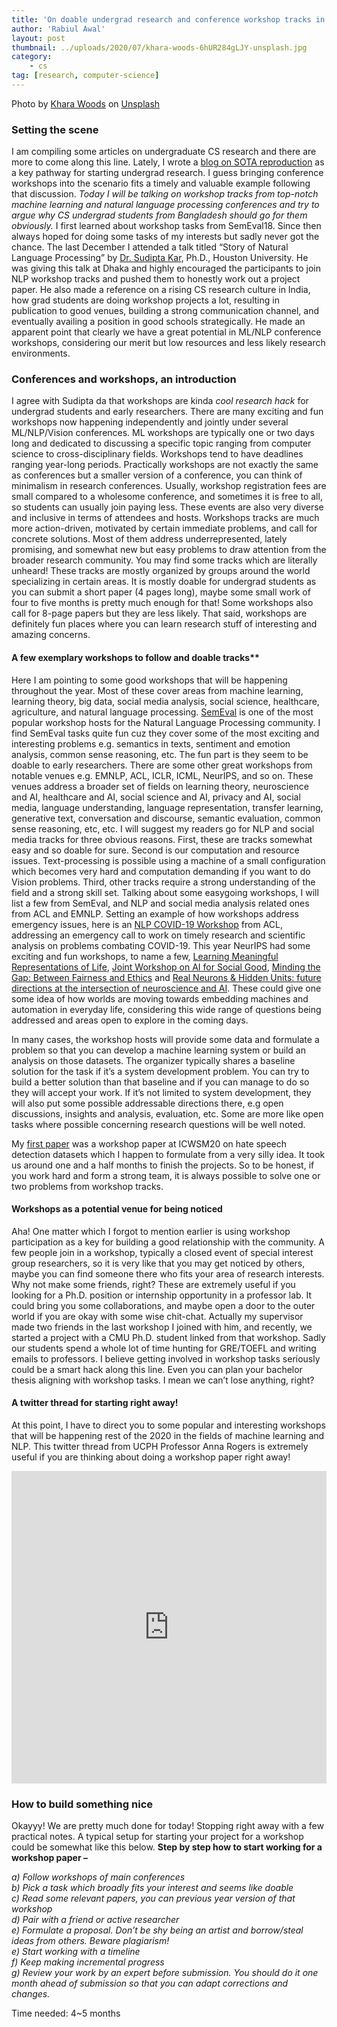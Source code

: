 ```yaml
---
title: 'On doable undergrad research and conference workshop tracks in ML &#038; #NLProc'
author: 'Rabiul Awal'
layout: post
thumbnail: ../uploads/2020/07/khara-woods-6hUR284gLJY-unsplash.jpg
category:
    - cs
tag: [research, computer-science]
---
```

Photo by [Khara Woods](https://unsplash.com/@kharaoke?utm_source=unsplash&utm_medium=referral&utm_content=creditCopyText) on [Unsplash](https://unsplash.com/s/photos/workshop?utm_source=unsplash&utm_medium=referral&utm_content=creditCopyText)

### Setting the scene  
I am compiling some articles on undergraduate CS research and there are more to come along this line. Lately, I wrote a [blog on SOTA reproduction](http://www.iamrabiul.info/reproducing-sota-works-as-a-pathway-to-get-into-research-and-preparation-for-a-bachelor-thesis/) as a key pathway for starting undergrad research. I guess bringing conference workshops into the scenario fits a timely and valuable example following that discussion. *Today I will be talking on workshop tracks from top-notch machine learning and natural language processing conferences and try to argue why CS undergrad students from Bangladesh should go for them obviously.* I first learned about workshop tasks from SemEval18. Since then always hoped for doing some tasks of my interests but sadly never got the chance. The last December I attended a talk titled “Story of Natural Language Processing” by [Dr. Sudipta Kar](http://sudiptakar.info/), Ph.D., Houston University. He was giving this talk at Dhaka and highly encouraged the participants to join NLP workshop tracks and pushed them to honestly work out a project paper. He also made a reference on a rising CS research culture in India, how grad students are doing workshop projects a lot, resulting in publication to good venues, building a strong communication channel, and eventually availing a position in good schools strategically. He made an apparent point that clearly we have a great potential in ML/NLP conference workshops, considering our merit but low resources and less likely research environments.

### Conferences and workshops, an introduction   
I agree with Sudipta da that workshops are kinda *cool research hack* for undergrad students and early researchers. There are many exciting and fun workshops now happening independently and jointly under several ML/NLP/Vision conferences. ML workshops are typically one or two days long and dedicated to discussing a specific topic ranging from computer science to cross-disciplinary fields. Workshops tend to have deadlines ranging year-long periods. Practically workshops are not exactly the same as conferences but a smaller version of a conference, you can think of minimalism in research conferences. Usually, workshop registration fees are small compared to a wholesome conference, and sometimes it is free to all, so students can usually join paying less. These events are also very diverse and inclusive in terms of attendees and hosts. Workshops tracks are much more action-driven, motivated by certain immediate problems, and call for concrete solutions. Most of them address underrepresented, lately promising, and somewhat new but easy problems to draw attention from the broader research community. You may find some tracks which are literally unheard! These tracks are mostly organized by groups around the world specializing in certain areas. It is mostly doable for undergrad students as you can submit a short paper (4 pages long), maybe some small work of four to five months is pretty much enough for that! Some workshops also call for 8-page papers but they are less likely. That said, workshops are definitely fun places where you can learn research stuff of interesting and amazing concerns.

#### A few exemplary workshops to follow and doable tracks**   
Here I am pointing to some good workshops that will be happening throughout the year. Most of these cover areas from machine learning, learning theory, big data, social media analysis, social science, healthcare, agriculture, and natural language processing. [SemEval](http://alt.qcri.org/semeval2020/index.php?id=tasks) is one of the most popular workshop hosts for the Natural Language Processing community. I find SemEval tasks quite fun cuz they cover some of the most exciting and interesting problems e.g. semantics in texts, sentiment and emotion analysis, common sense reasoning, etc. The fun part is they seem to be doable to early researchers. There are some other great workshops from notable venues e.g. EMNLP, ACL, ICLR, ICML, NeurIPS, and so on. These venues address a broader set of fields on learning theory, neuroscience and AI, healthcare and AI, social science and AI, privacy and AI, social media, language understanding, language representation, transfer learning, generative text, conversation and discourse, semantic evaluation, common sense reasoning, etc, etc. I will suggest my readers go for NLP and social media tracks for three obvious reasons. First, these are tracks somewhat easy and so doable for sure. Second is our computation and resource issues. Text-processing is possible using a machine of a small configuration which becomes very hard and computation demanding if you want to do Vision problems. Third, other tracks require a strong understanding of the field and a strong skill set. Talking about some easygoing workshops, I will list a few from SemEval, and NLP and social media analysis related ones from ACL and EMNLP. Setting an example of how workshops address emergency issues, here is an [NLP COVID-19 Workshop](https://www.nlpcovid19workshop.org/) from ACL, addressing an emergency call to work on timely research and scientific analysis on problems combating COVID-19. This year NeurIPS had some exciting and fun workshops, to name a few, [Learning Meaningful Representations of Life](https://nips.cc/Conferences/2019/Schedule?showEvent=13168), [Joint Workshop on AI for Social Good](https://nips.cc/Conferences/2019/Schedule?showEvent=13170), [Minding the Gap: Between Fairness and Ethics](https://nips.cc/Conferences/2019/Schedule?showEvent=13182) and [Real Neurons &amp; Hidden Units: future directions at the intersection of neuroscience and AI](https://nips.cc/Conferences/2019/Schedule?showEvent=13189). These could give one some idea of how worlds are moving towards embedding machines and automation in everyday life, considering this wide range of questions being addressed and areas open to explore in the coming days.

In many cases, the workshop hosts will provide some data and formulate a problem so that you can develop a machine learning system or build an analysis on those datasets. The organizer typically shares a baseline solution for the task if it’s a system development problem. You can try to build a better solution than that baseline and if you can manage to do so they will accept your work. If it’s not limited to system development, they will also put some possible addressable directions there, e.g open discussions, insights and analysis, evaluation, etc. Some are more like open tasks where possible concerning research questions will be well noted.

My [first paper](https://arxiv.org/abs/2006.13507) was a workshop paper at ICWSM20 on hate speech detection datasets which I happen to formulate from a very silly idea. It took us around one and a half months to finish the projects. So to be honest, if you work hard and form a strong team, it is always possible to solve one or two problems from workshop tracks.

#### Workshops as a potential venue for being noticed 
Aha! One matter which I forgot to mention earlier is using workshop participation as a key for building a good relationship with the community. A few people join in a workshop, typically a closed event of special interest group researchers, so it is very like that you may get noticed by others, maybe you can find someone there who fits your area of research interests. Why not make some friends, right? These are extremely useful if you looking for a Ph.D. position or internship opportunity in a professor lab. It could bring you some collaborations, and maybe open a door to the outer world if you are okay with some wise chit-chat. Actually my supervisor made two friends in the last workshop I joined with him, and recently, we started a project with a CMU Ph.D. student linked from that workshop. Sadly our students spend a whole lot of time hunting for GRE/TOEFL and writing emails to professors. I believe getting involved in workshop tasks seriously could be a smart hack along this line. Even you can plan your bachelor thesis aligning with workshop tasks. I mean we can’t lose anything, right?

#### A twitter thread for starting right away! 
At this point, I have to direct you to some popular and interesting workshops that will be happening rest of the 2020 in the fields of machine learning and NLP. This twitter thread from UCPH Professor Anna Rogers is extremely useful if you are thinking about doing a workshop paper right away!

<iframe allowfullscreen="allowfullscreen" frameborder="0" height="500" loading="lazy" src="https://threadreaderapp.com/embed/1279092449902841857.html" style="max-width: 100%;" width="100%"></iframe>

### How to build something nice
Okayyy! We are pretty much done for today! Stopping right away with a few practical notes. A typical setup for starting your project for a workshop could be somewhat like this below. **Step by step how to start working for a workshop paper –**

*a) Follow workshops of main conferences  
b) Pick a task which broadly fits your interest and seems like doable   
c) Read some relevant papers, you can previous year version of that workshop  
d) Pair with a friend or active researcher  
e) Formulate a proposal. Don’t be shy being an artist and borrow/steal ideas from others. Beware plagiarism!  
e) Start working with a timeline  
f) Keep making incremental progress  
g) Review your work by an expert before submission. You should do it one month ahead of submission so that you can adapt corrections and changes.*

Time needed: 4~5 months